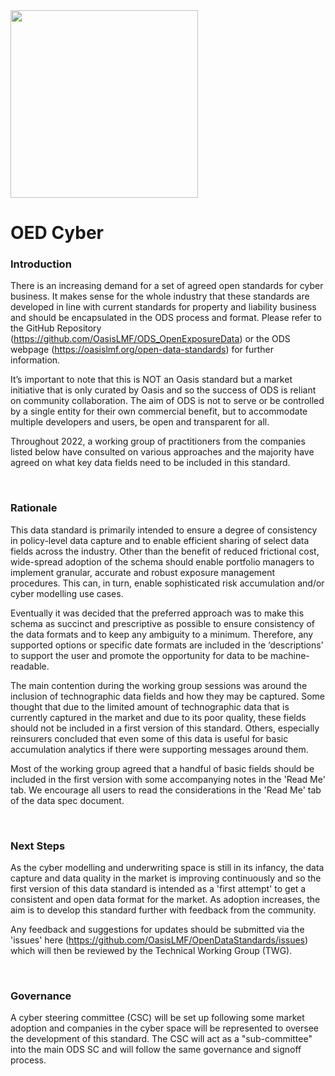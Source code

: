 <img src="https://github.com/OasisLMF/OpenDataStandards/blob/master/images/ODS_LOGO.png" width = "300" />


# OED Cyber

### Introduction

There is an increasing demand for a set of agreed open standards for cyber business. It makes sense for the whole industry that these standards are developed in line with current standards for property and liability business and should be encapsulated in the ODS process and format. Please refer to the GitHub Repository (https://github.com/OasisLMF/ODS_OpenExposureData) or the ODS webpage (https://oasislmf.org/open-data-standards) for further information.

It’s important to note that this is NOT an Oasis standard but a market initiative that is only curated by Oasis and so the success of ODS is reliant on community collaboration. The aim of ODS is not to serve or be controlled by a single entity for their own commercial benefit, but to accommodate multiple developers and users, be open and transparent for all.

Throughout 2022, a working group of practitioners from the companies listed below have consulted on various approaches and the majority have agreed on what key data fields need to be included in this standard. 

&nbsp;

### Rationale

This data standard is primarily intended to ensure a degree of consistency in policy-level data capture and to enable efficient sharing of select data fields across the industry. Other than the benefit of reduced frictional cost, wide-spread adoption of the schema should enable portfolio managers to implement granular, accurate and robust exposure management procedures. This can, in turn, enable sophisticated risk accumulation and/or cyber modelling use cases.

Eventually it was decided that the preferred approach was to make this schema as succinct and prescriptive as possible to ensure consistency of the data formats and to keep any ambiguity to a minimum. Therefore, any supported options or specific date formats are included in the ‘descriptions’ to support the user and promote the opportunity for data to be machine-readable.

The main contention during the working group sessions was around the inclusion of technographic data fields and how they may be captured. Some thought that due to the limited amount of technographic data that is currently captured in the market and due to its poor quality, these fields should not be included in a first version of this standard. Others, especially reinsurers concluded that even some of this data is useful for basic accumulation analytics if there were supporting messages around them.

Most of the working group agreed that a handful of basic fields should be included in the first version with some accompanying notes in the 'Read Me' tab. We encourage all users to read the considerations in the 'Read Me' tab of the data spec document.

&nbsp;

### Next Steps

As the cyber modelling and underwriting space is still in its infancy, the data capture and data quality in the market is improving continuously and so the first version of this data standard is intended as a 'first attempt' to get a consistent and open data format for the market. As adoption increases, the aim is to develop this standard further with feedback from the community.

Any feedback and suggestions for updates should be submitted via the 'issues' here (https://github.com/OasisLMF/OpenDataStandards/issues) which will then be reviewed by the Technical Working Group (TWG).

&nbsp;

### Governance

A cyber steering committee (CSC) will be set up following some market adoption and companies in the cyber space will be represented to oversee the development of this standard. The CSC will act as a "sub-committee" into the main ODS SC and will follow the same governance and signoff process.

